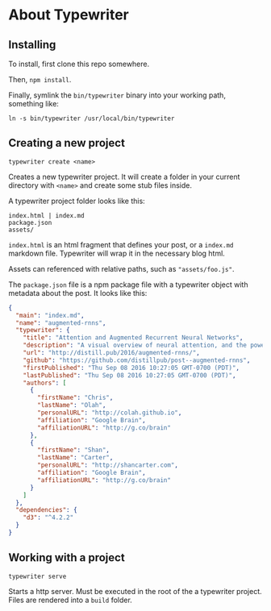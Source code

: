 # About Typewriter

## Installing

To install, first clone this repo somewhere.

Then, `npm install`.

Finally, symlink the `bin/typewriter` binary into your working path, something like:

`ln -s bin/typewriter /usr/local/bin/typewriter`

## Creating a new project

`typewriter create <name>`

Creates a new typewriter project. It will create a folder in your current directory with `<name>` and create some stub files inside.

A typewriter project folder looks like this:

```
index.html | index.md
package.json
assets/
```

`index.html` is an html fragment that defines your post, or a `index.md` markdown file. Typewriter will wrap it in the necessary blog html.

Assets can referenced with relative paths, such as `"assets/foo.js"`.

The `package.json` file is a npm package file with a typewriter object with metadata about the post. It looks like this:

```json
{
  "main": "index.md",
  "name": "augmented-rnns",
  "typewriter": {
    "title": "Attention and Augmented Recurrent Neural Networks",
    "description": "A visual overview of neural attention, and the powerful extensions being built on top of it.",
    "url": "http://distill.pub/2016/augmented-rnns/",
    "github": "https://github.com/distillpub/post--augmented-rnns",
    "firstPublished": "Thu Sep 08 2016 10:27:05 GMT-0700 (PDT)",
    "lastPublished": "Thu Sep 08 2016 10:27:05 GMT-0700 (PDT)",
    "authors": [
      {
        "firstName": "Chris",
        "lastName": "Olah",
        "personalURL": "http://colah.github.io",
        "affiliation": "Google Brain",
        "affiliationURL": "http://g.co/brain"
      },
      {
        "firstName": "Shan",
        "lastName": "Carter",
        "personalURL": "http://shancarter.com",
        "affiliation": "Google Brain",
        "affiliationURL": "http://g.co/brain"
      }
    ]
  },
  "dependencies": {
    "d3": "^4.2.2"
  }
}
```

## Working with a project

`typewriter serve`

Starts a http server. Must be executed in the root of the a typewriter project. Files are rendered into a `build` folder.
